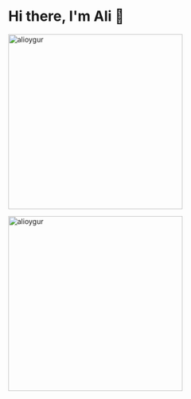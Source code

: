 # Hi there, I'm Ali :wave:

<p>
<img width="350px" src="https://github-readme-stats.vercel.app/api/top-langs?username=alioygur&show_icons=true&theme=tokyonight&locale=en&layout=compact&hide_border=true" alt="alioygur" />
</p>

<p>
<img width="350px" src="https://github-readme-stats.vercel.app/api?username=alioygur&show_icons=true&theme=tokyonight&locale=en&hide_border=true" alt="alioygur" />
</p>
